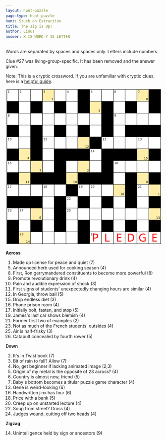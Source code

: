 ```yaml
---
layout: hunt-puzzle
page-type: hunt-puzzle
hunt: Stuck on Extraction
title: The Jig is Up!
author: Linus
answer: X IS WORD Y IS LETTER
---
```

<followup>
<div class="center-text">Words are separated by spaces and spaces only. Letters include numbers.</div>
</followup>

<p class="errata">
Clue #27 was living-group-specific. It has been removed and the answer given.
</p>
<p class="puzzle-flavor">
Note: This is a cryptic crossword. If you are unfamiliar with cryptic clues, here is a
<a href="https://puzzling.stackexchange.com/a/45985/39">helpful guide</a>.
</p>

<p style="text-align:center"><img src="../crossword.png"/></p>

<strong>Across</strong>
<ol>
    <li value=1>Made up license for peace and quiet (7)</li>
    <li value=5>Announced herb used for cooking season (4)</li>
    <li value=8>First, Ron gerrymandered constituents to become more powerful (8)</li>
    <li value=9>Promote revolutionary drink (4)</li>
    <li value=10>Pain and audible expression of shock (3)</li>
    <li value=11>First signs of students' unexpectedly changing hours are similar (4)</li>
    <li value=12>In Georgia, throw ball (5)</li>
    <li value=15>Drop endless diet (3)</li>
    <li value=16>Phone prison room (4)</li>
    <li value=17>Initially bolt, fasten, and stop (5)</li>
    <li value=19>James's last car shows blemish (4)</li>
    <li value=21>Former first two of examples (2)</li>
    <li value=23>Not as much of the French students' outsides (4)</li>
    <li value=25>Air is half-frisky (3)</li>
    <li value=26>Catapult concealed by fourth rower (5)</li>
</ol>

<strong>Down</strong>
<ol>
    <li value=2>It's in Twist book (7)</li>
    <li value=3>Bit of rain to fall? Allow (7)</li>
    <li value=4>No, get beginner if lacking animated image (2,3)</li>
    <li value=5>Origin of my metal is the opposite of 23 across? (4)</li>
    <li value=6>Country is almost new, friend (5)</li>
    <li value=7>Baby's bottom becomes a titular puzzle game character (4)</li>
    <li value=13>Gene is weird-looking (6)</li>
    <li value=16>Handwritten jinx has four (6)</li>
    <li value=18>Price with a bank (5)</li>
    <li value=20>Creep up on unstarted lecture (4)</li>
    <li value=22>Soup from street? Gross (4)</li>
    <li value=24>Judges wound, cutting off two heads (4)</li>
</ol>

<strong>Zigzag</strong>
<ol>
    <li value=14>Unintelligence held by sign or ancestors (9)</li>
</ol>